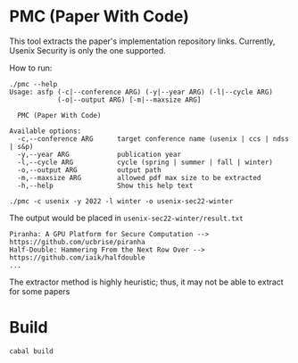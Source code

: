 # PMC (Paper With Code)

This tool extracts the paper's implementation repository links.
Currently, Usenix Security is only the one supported.

How to run:
```
./pmc --help
Usage: asfp (-c|--conference ARG) (-y|--year ARG) (-l|--cycle ARG)
            (-o|--output ARG) [-m|--maxsize ARG]

  PMC (Paper With Code)

Available options:
  -c,--conference ARG      target conference name (usenix | ccs | ndss | s&p)
  -y,--year ARG            publication year
  -l,--cycle ARG           cycle (spring | summer | fall | winter)
  -o,--output ARG          output path
  -m,--maxsize ARG         allowed pdf max size to be extracted
  -h,--help                Show this help text
```

```
./pmc -c usenix -y 2022 -l winter -o usenix-sec22-winter
```

The output would be placed in `usenix-sec22-winter/result.txt`
```
Piranha: A GPU Platform for Secure Computation --> https://github.com/ucbrise/piranha
Half-Double: Hammering From the Next Row Over --> https://github.com/iaik/halfdouble
...
```

The extractor method is highly heuristic; thus, it may not be able to extract for some papers

# Build
```
cabal build
```
